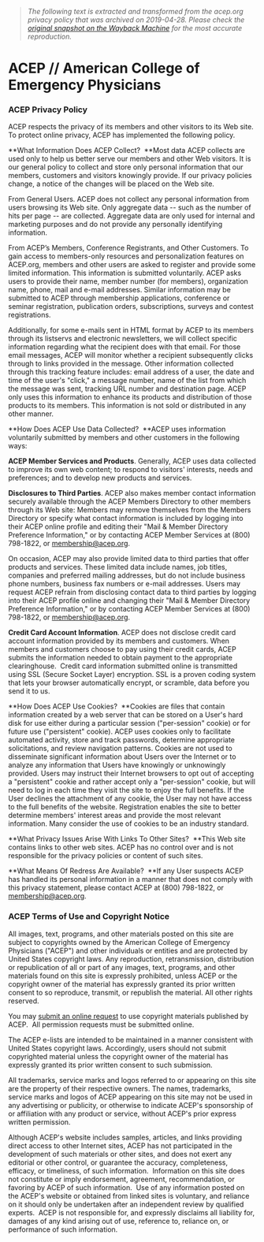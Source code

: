> *The following text is extracted and transformed from the acep.org privacy policy that was archived on 2019-04-28. Please check the [original snapshot on the Wayback Machine](https://web.archive.org/web/20190428170615id_/https%3A//www.acep.org/who-we-are/about-us/about-us/contact/privacy-policy-and-copyright-notice) for the most accurate reproduction.*

# ACEP // American College of Emergency Physicians

### ACEP Privacy Policy

ACEP respects the privacy of its members and other visitors to its Web site. To protect online privacy, ACEP has implemented the following policy.

**What Information Does ACEP Collect?  **Most data ACEP collects are used only to help us better serve our members and other Web visitors. It is our general policy to collect and store only personal information that our members, customers and visitors knowingly provide. If our privacy policies change, a notice of the changes will be placed on the Web site.

From General Users. ACEP does not collect any personal information from users browsing its Web site. Only aggregate data -- such as the number of hits per page -- are collected. Aggregate data are only used for internal and marketing purposes and do not provide any personally identifying information.

From ACEP’s Members, Conference Registrants, and Other Customers. To gain access to members-only resources and personalization features on ACEP.org, members and other users are asked to register and provide some limited information. This information is submitted voluntarily. ACEP asks users to provide their name, member number (for members), organization name, phone, mail and e-mail addresses. Similar information may be submitted to ACEP through membership applications, conference or seminar registration, publication orders, subscriptions, surveys and contest registrations.

Additionally, for some e-mails sent in HTML format by ACEP to its members through its listservs and electronic newsletters, we will collect specific information regarding what the recipient does with that email. For those email messages, ACEP will monitor whether a recipient subsequently clicks through to links provided in the message. Other information collected through this tracking feature includes: email address of a user, the date and time of the user's "click," a message number, name of the list from which the message was sent, tracking URL number and destination page. ACEP only uses this information to enhance its products and distribution of those products to its members. This information is not sold or distributed in any other manner.

**How Does ACEP Use Data Collected?  **ACEP uses information voluntarily submitted by members and other customers in the following ways:

**ACEP Member Services and Products**. Generally, ACEP uses data collected to improve its own web content; to respond to visitors' interests, needs and preferences; and to develop new products and services.

**Disclosures to Third Parties**. ACEP also makes member contact information securely available through the ACEP Members Directory to other members through its Web site: Members may remove themselves from the Members Directory or specify what contact information is included by logging into their ACEP online profile and editing their "Mail & Member Directory Preference Information," or by contacting ACEP Member Services at (800) 798-1822, or [membership@acep.org](mailto:membership@acep.org).

On occasion, ACEP may also provide limited data to third parties that offer products and services. These limited data include names, job titles, companies and preferred mailing addresses, but do not include business phone numbers, business fax numbers or e-mail addresses. Users may request ACEP refrain from disclosing contact data to third parties by logging into their ACEP profile online and changing their "Mail & Member Directory Preference Information," or by contacting ACEP Member Services at (800) 798-1822, or [membership@acep.org](mailto:membership@acep.org).

**Credit Card Account Information**. ACEP does not disclose credit card account information provided by its members and customers. When members and customers choose to pay using their credit cards, ACEP submits the information needed to obtain payment to the appropriate clearinghouse.  Credit card information submitted online is transmitted using SSL (Secure Socket Layer) encryption. SSL is a proven coding system that lets your browser automatically encrypt, or scramble, data before you send it to us.

**How Does ACEP Use Cookies?  **Cookies are files that contain information created by a web server that can be stored on a User's hard disk for use either during a particular session ("per-session" cookie) or for future use ("persistent" cookie). ACEP uses cookies only to facilitate automated activity, store and track passwords, determine appropriate solicitations, and review navigation patterns. Cookies are not used to disseminate significant information about Users over the Internet or to analyze any information that Users have knowingly or unknowingly provided. Users may instruct their Internet browsers to opt out of accepting a "persistent" cookie and rather accept only a "per-session" cookie, but will need to log in each time they visit the site to enjoy the full benefits. If the User declines the attachment of any cookie, the User may not have access to the full benefits of the website. Registration enables the site to better determine members' interest areas and provide the most relevant information. Many consider the use of cookies to be an industry standard.

**What Privacy Issues Arise With Links To Other Sites?  **This Web site contains links to other web sites. ACEP has no control over and is not responsible for the privacy policies or content of such sites.

**What Means Of Redress Are Available?  **If any User suspects ACEP has handled its personal information in a manner that does not comply with this privacy statement, please contact ACEP at (800) 798-1822, or [membership@acep.org](mailto:membership@acep.org).

### ACEP Terms of Use and Copyright Notice

All images, text, programs, and other materials posted on this site are subject to copyrights owned by the American College of Emergency Physicians ("ACEP") and other individuals or entities and are protected by United States copyright laws. Any reproduction, retransmission, distribution or republication of all or part of any images, text, programs, and other materials found on this site is expressly prohibited, unless ACEP or the copyright owner of the material has expressly granted its prior written consent to so reproduce, transmit, or republish the material. All other rights reserved.

You may [submit an online request](mailto:copyright@acep.org?subject=Request%20to%20Use%20Copyrighted%20Material "Request to Use Copyrighted Material") to use copyright materials published by ACEP.  All permission requests must be submitted online.

The ACEP e-lists are intended to be maintained in a manner consistent with United States copyright laws. Accordingly, users should not submit copyrighted material unless the copyright owner of the material has expressly granted its prior written consent to such submission.

All trademarks, service marks and logos referred to or appearing on this site are the property of their respective owners. The names, trademarks, service marks and logos of ACEP appearing on this site may not be used in any advertising or publicity, or otherwise to indicate ACEP's sponsorship of or affiliation with any product or service, without ACEP's prior express written permission.

Although ACEP's website includes samples, articles, and links providing direct access to other Internet sites, ACEP has not participated in the development of such materials or other sites, and does not exert any editorial or other control, or guarantee the accuracy, completeness, efficacy, or timeliness, of such information.  Information on this site does not constitute or imply endorsement, agreement, recommendation, or favoring by ACEP of such information.  Use of any information posted on the ACEP's website or obtained from linked sites is voluntary, and reliance on it should only be undertaken after an independent review by qualified experts.  ACEP is not responsible for, and expressly disclaims all liability for, damages of any kind arising out of use, reference to, reliance on, or performance of such information.
